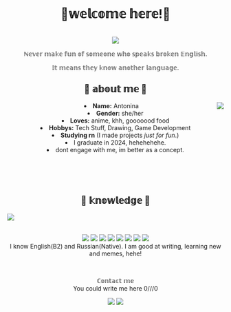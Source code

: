 <body>
  <center>
<h1 align="center"> 🤍𝕨𝕖𝕝𝕔𝕠𝕞𝕖 𝕙𝕖𝕣𝕖!🤍</h1>
<br>
<div align="center">
   <img src="https://pa1.aminoapps.com/8302/5c293080c158a1241ce851a523f2833b73fe99fbr1-512-288_hq.gif"  />
  </a>
    <br>
  <p>ℕ𝕖𝕧𝕖𝕣 𝕞𝕒𝕜𝕖 𝕗𝕦𝕟 𝕠𝕗 𝕤𝕠𝕞𝕖𝕠𝕟𝕖 𝕨𝕙𝕠 𝕤𝕡𝕖𝕒𝕜𝕤 𝕓𝕣𝕠𝕜𝕖𝕟 𝔼𝕟𝕘𝕝𝕚𝕤𝕙.</p>
  <p>𝕀𝕥 𝕞𝕖𝕒𝕟𝕤 𝕥𝕙𝕖𝕪 𝕜𝕟𝕠𝕨 𝕒𝕟𝕠𝕥𝕙𝕖𝕣 𝕝𝕒𝕟𝕘𝕦𝕒𝕘𝕖.</p>
</div>
<div>
<h2 align="center">🤍 𝕒𝕓𝕠𝕦𝕥 𝕞𝕖 🤍</h2>
  <div align="center">
<img src="https://i.pinimg.com/originals/bc/65/36/bc65363dbea904974b12c123fcff672e.gif" align="right">
  </div>
<li>
 <b>Name:</b> Antonina</li>
<li><b>Gender:</b> she/her</li>
<li><b>Loves:</b> anime, khh, gooooood food</li>
<li>
<b>Hobbys:</b> Tech Stuff, Drawing, Game Development
</li>
<li>
<b>Studying rn</b> (I made projects <i>just for fun</i>.)
</li>
<li>I graduate in 2024, hehehehehe.
</li>
<li>dont engage with me, im better as a concept.</li>
<br><br><br>
</div>
<div>
<div>
  <br>
<h2 align="center">🤍 𝕜𝕟𝕠𝕨𝕝𝕖𝕕𝕘𝕖 🤍</h2>
<p>
  <div align="center">
<img src="https://pa1.narvii.com/6242/b8230f9690928e66efd4579218903b0b42772b1a_hq.gif" align="left">
  </div>
</div>
</div>
<div>
  <br>
  <br>
<p align="center"><img src="https://img.shields.io/badge/c%23-%23239120.svg?style=for-the-badge&logo=c-sharp&logoColor=white"/>
  <img src="https://img.shields.io/badge/c++-%2300599C.svg?style=for-the-badge&logo=c%2B%2B&logoColor=white"/>
  <img src="https://img.shields.io/badge/html5-%23E34F26.svg?style=for-the-badge&logo=html5&logoColor=white"/>
  <img src="https://img.shields.io/badge/CSS-239120?&style=for-the-badge&logo=css3&logoColor=white">
  <img src="https://img.shields.io/badge/python-3670A0?style=for-the-badge&logo=python&logoColor=ffdd54"/>
  <img src="https://img.shields.io/badge/Unity-100000?style=for-the-badge&logo=unity&logoColor=white">
  <img src="https://img.shields.io/badge/MySQL-00000F?style=for-the-badge&logo=mysql&logoColor=white">
  <img src="https://img.shields.io/badge/Visual_Studio-5C2D91?style=for-the-badge&logo=visual%20studio&logoColor=white">
  <br>
  I know English(B2) and Russian(Native). I am good at writing, learning new and memes, hehe!
</p>
<br>
<p align="center">ℂ𝕠𝕟𝕥𝕒𝕔𝕥 𝕞𝕖<br>
You could write me here 0///0
</p>
<p align="center"><a href="https://t.me/kkinovarrr" target="_blank"><img src="https://img.shields.io/badge/Telegram-2CA5E0?style=for-the-badge&logo=telegram&logoColor=white"/></a> 
<a href="https://discord.com/users/491281679713959936" target="_blank"><img src="https://img.shields.io/badge/Discord-%235865F2.svg?style=for-the-badge&logo=discord&logoColor=white"/></a></p>
</div>

